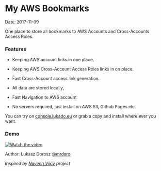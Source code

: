 # My AWS Bookmarks

Date: 2017-11-09

One place to store all bookmarks to AWS Accounts and Cross-Accounts Access Roles.


### Features

 - Keeping AWS account links in one place.

 - Keeping AWS Cross-Account Access Roles links in on place.

 - Fast Cross-Account access link generation.

 - All data are stored locally,

 - Fast Navigation to AWS account

 - No servers required, just install on AWS S3, Github Pages etc.


You can try on [console.lukado.eu](https://console.lukado.eu) or grab a copy and install where ever you want.


### Demo

[![Watch the video](http://img.youtube.com/vi/21TODybelJA/0.jpg)](https://www.youtube.com/embed/21TODybelJA)


Author: Lukasz Dorosz [@mrdoro](https://twitter.com/mrdoro)




*Inspired by [Naveen Vijay](https://github.com/naveen-vijay/awsiamlogin) project*
